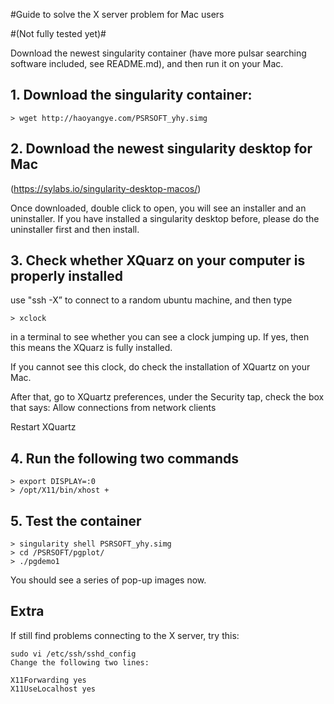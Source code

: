 #Guide to solve the X server problem for Mac users

#(Not fully tested yet)#

Download the newest singularity container (have more pulsar searching software included, see README.md), and then run it on your Mac.

## 1. Download the singularity container:

```
> wget http://haoyangye.com/PSRSOFT_yhy.simg
```

## 2. Download the newest singularity desktop for Mac

(https://sylabs.io/singularity-desktop-macos/)

Once downloaded, double click to open, you will see an installer and an uninstaller. If you have installed a singularity desktop before, please do the uninstaller first and then install.

## 3. Check whether XQuarz on your computer is properly installed

use "ssh -X” to connect to a random ubuntu machine, and then type

```
> xclock
```

in a terminal to see whether you can see a clock jumping up. If yes, then this means the XQuarz is fully installed.

If you cannot see this clock, do check the installation of XQuartz on your Mac.

After that, go to XQuartz preferences, under the Security tap, check the box that says: Allow connections from network clients

Restart XQuartz

## 4. Run the following two commands

```
> export DISPLAY=:0
> /opt/X11/bin/xhost +
```

## 5. Test the container

```
> singularity shell PSRSOFT_yhy.simg
> cd /PSRSOFT/pgplot/
> ./pgdemo1
```

You should see a series of pop-up images now.

## Extra

If still find problems connecting to the X server, try this:

```
sudo vi /etc/ssh/sshd_config
Change the following two lines:

X11Forwarding yes
X11UseLocalhost yes
```


